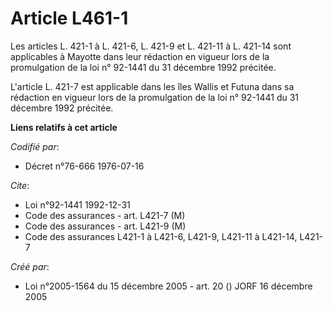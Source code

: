 # Article L461-1

Les articles L. 421-1 à L. 421-6, L. 421-9 et L. 421-11 à L. 421-14 sont applicables à Mayotte dans leur rédaction en vigueur
lors de la promulgation de la loi n° 92-1441 du 31 décembre 1992 précitée.

L'article L. 421-7 est applicable dans les îles Wallis et Futuna dans sa rédaction en vigueur lors de la promulgation de la
loi n° 92-1441 du 31 décembre 1992 précitée.

**Liens relatifs à cet article**

_Codifié par_:

  - Décret n°76-666 1976-07-16

_Cite_:

  - Loi n°92-1441 1992-12-31
  - Code des assurances - art. L421-7 (M)
  - Code des assurances - art. L421-9 (M)
  - Code des assurances L421-1 à L421-6, L421-9, L421-11 à L421-14, L421-7

_Créé par_:

  - Loi n°2005-1564 du 15 décembre 2005 - art. 20 () JORF 16 décembre 2005
